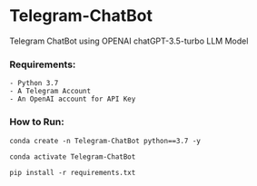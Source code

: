 # Telegram-ChatBot
Telegram ChatBot using OPENAI chatGPT-3.5-turbo LLM Model

### Requirements:
```
- Python 3.7
- A Telegram Account
- An OpenAI account for API Key
```
### How to Run:
```
conda create -n Telegram-ChatBot python==3.7 -y
```
```
conda activate Telegram-ChatBot
```
```
pip install -r requirements.txt
```